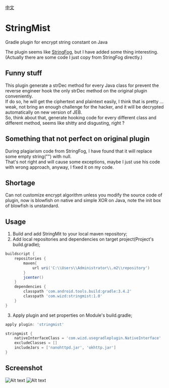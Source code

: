 [中文](https://github.com/wizdzz/StringMist/blob/master/README_zhcn.md)

# StringMist
Gradle plugin for encrypt string constant on Java<br>

The plugin seems like [StringFog](https://github.com/MegatronKing/StringFog), but I have added some thing interesting.<br>
(Actually there are some code I just copy from StringFog directly.)<br>

## Funny stuff
This plugin generate a strDec method for every Java class for prevent the reverse engineer hook the only strDec method on the original plugin conveniently.<br>
If do so, he will get the ciphertext and plaintext easily, I think that is pretty ... weak, not bring an enough challenge for the hacker, and it will be decrypted automatically on new version of JEB.<br>
So, think about that, generate hooking code for every different class and different method, seems like shitty and disgusting, right ?<br>

## Something that not perfect on original plugin
During plagiarism code from StringFog, I have found that it will replace some empty string("") with null.<br>
That's not right and will cause some exceptions, maybe I just use his code with wrong approach, anyway, I fixed it on my code.<br>

## Shortage
Can not customize encrypt algorithm unless you modify the source code of plugin, now is blowfish on native and simple XOR on Java, note the init box of blowfish is unstandard.

## Usage
1. Build and add StringMit to your local maven repository;
2. Add local repositories and dependencies on target project(Project's build.gradle);
```gradle
buildscript {
    repositories {
        maven{
            url uri('C:\\Users\\Administrator\\.m2\\repository')
        }
        jcenter()
    }
    dependencies {
        classpath 'com.android.tools.build:gradle:3.4.2'
        classpath 'com.wizd:stringmist:1.0'
    }
}
```
3. Apply plugin and set properties on Module's build.gradle;
```gradle
apply plugin: 'stringmist'

stringmist {
    nativeInterfaceClass = 'com.wizd.usegradleplugin.NativeInterface'
    excludeClasses = []
    includeJars = ['nanohttpd.jar', 'okhttp.jar']
}
```

## Screenshot
![Alt text](https://github.com/wizdzz/StringMist/blob/master/jadx.png?raw=true)
![Alt text](https://github.com/wizdzz/StringMist/blob/master/JEB.png?raw=true)
